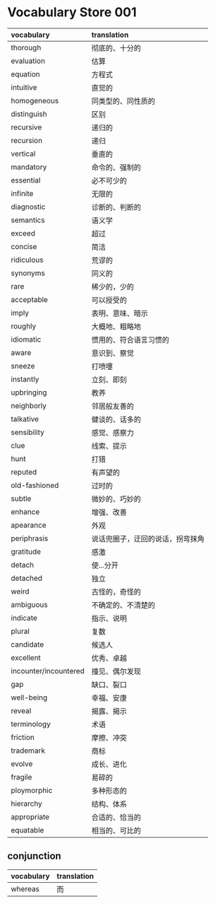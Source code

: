 # Vocabulary Store 001

|vocabulary|translation|
|:---|:---|
|thorough|彻底的、十分的|
|evaluation|估算|
|equation|方程式|
|intuitive|直觉的|
|homogeneous|同类型的、同性质的|
|distinguish|区别|
|recursive|递归的|
|recursion|递归|
|vertical|垂直的|
|mandatory|命令的、强制的|
|essential|必不可少的|
|infinite|无限的|
|diagnostic|诊断的、判断的|
|semantics|语义学|
|exceed|超过|
|concise|简洁|
|ridiculous|荒谬的|
|synonyms|同义的|
|rare|稀少的，少的|
|acceptable|可以授受的|
|imply|表明、意味、暗示|
|roughly|大概地、粗略地|
|idiomatic|惯用的、符合语言习惯的|
|aware|意识到、察觉|
|sneeze|打喷嚏|
|instantly|立刻、即刻|
|upbringing|教养|
|neighborly|邻居般友善的|
|talkative|健谈的、话多的|
|sensibility|感觉、感察力|
|clue|线索、提示|
|hunt|打猎|
|reputed|有声望的|
|old-fashioned|过时的|
|subtle|微妙的、巧妙的|
|enhance|增强、改善|
|apearance|外观|
|periphrasis|说话兜圈子，迂回的说话，拐弯抹角|
|gratitude|感激|
|detach|使...分开|
|detached|独立|
|weird|古怪的，奇怪的|
|ambiguous|不确定的、不清楚的|
|indicate|指示、说明|
|plural|复数|
|candidate|候选人|
|excellent|优秀、卓越|
|incounter/incountered|撞见、偶尔发现|
|gap|缺口、裂口|
|well-being|幸福、安康|
|reveal|揭露、揭示|
|terminology|术语|
|friction|摩擦、冲突|
|trademark|商标|
|evolve|成长、进化|
|fragile|易碎的|
|ploymorphic|多种形态的|
|hierarchy|结构、体系|
|appropriate|合适的、恰当的|
|equatable|相当的、可比的|




## conjunction

|vocabulary|translation|
|:---|:---|
|whereas|而|
